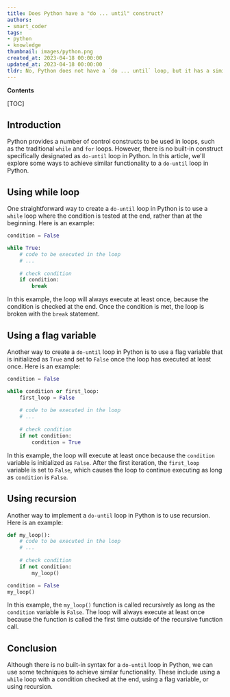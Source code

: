 ```yaml
---
title: Does Python have a "do ... until" construct?
authors:
- smart_coder
tags:
- python
- knowledge
thumbnail: images/python.png
created_at: 2023-04-18 00:00:00
updated_at: 2023-04-18 00:00:00
tldr: No, Python does not have a `do ... until` loop, but it has a similar function using the `while` loop with a true condition that is later broken by a conditional statement.
---
```


**Contents**

[TOC]

Introduction
------------

Python provides a number of control constructs to be used in loops, such as the traditional `while` and `for` loops. However, there is no built-in construct specifically designated as `do-until` loop in Python. In this article, we'll explore some ways to achieve similar functionality to a `do-until` loop in Python.

Using while loop
-----------------

One straightforward way to create a `do-until` loop in Python is to use a `while` loop where the condition is tested at the end, rather than at the beginning. Here is an example:

```python
condition = False

while True:
    # code to be executed in the loop
    # ...
    
    # check condition
    if condition:
        break
```

In this example, the loop will always execute at least once, because the condition is checked at the end. Once the condition is met, the loop is broken with the `break` statement.

Using a flag variable
---------------------

Another way to create a `do-until` loop in Python is to use a flag variable that is initialized as `True` and set to `False` once the loop has executed at least once. Here is an example:

```python
condition = False

while condition or first_loop:
    first_loop = False
    
    # code to be executed in the loop
    # ...
    
    # check condition
    if not condition:
        condition = True
```

In this example, the loop will execute at least once because the `condition` variable is initialized as `False`. After the first iteration, the `first_loop` variable is set to `False`, which causes the loop to continue executing as long as `condition` is `False`.

Using recursion
---------------

Another way to implement a `do-until` loop in Python is to use recursion. Here is an example:

```python
def my_loop():
    # code to be executed in the loop
    # ...
    
    # check condition
    if not condition:
        my_loop()

condition = False
my_loop()
```

In this example, the `my_loop()` function is called recursively as long as the `condition` variable is `False`. The loop will always execute at least once because the function is called the first time outside of the recursive function call. 

Conclusion
----------

Although there is no built-in syntax for a `do-until` loop in Python, we can use some techniques to achieve similar functionality. These include using a `while` loop with a condition checked at the end, using a flag variable, or using recursion.
